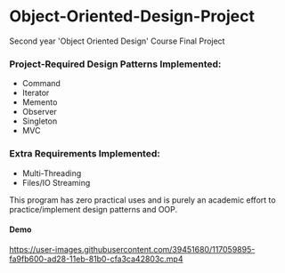# Object-Oriented-Design-Project

Second year 'Object Oriented Design' Course Final Project

### Project-Required Design Patterns Implemented:
- Command
- Iterator
- Memento
- Observer
- Singleton
- MVC

### Extra Requirements Implemented:
- Multi-Threading
- Files/IO Streaming

This program has zero practical uses and is purely an academic effort to practice/implement design patterns and OOP.


#### Demo
https://user-images.githubusercontent.com/39451680/117059895-fa9fb600-ad28-11eb-81b0-cfa3ca42803c.mp4


